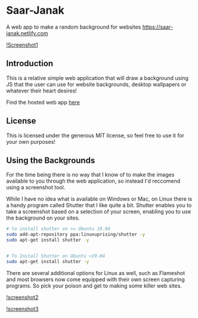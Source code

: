 # Saar-Janak
A web app to make a random background for websites https://saar-janak.netlify.com


[!Screenshot1](https://raw.githubusercontent.com/Thomashighbaugh/Saar-Janak/master/saar-janak-screenshots/Selection_001.png)

## Introduction

This is a relative simple web application that will draw a background using JS that the user can use for website backgrounds, desktop wallpapers or whatever their heart desires!

Find the hosted web app [here](https://saar-janak.netlify.com)

## License 

This is licensed under the generous MIT license, so feel free to use it for your own purposes! 

## Using the Backgrounds
For the time being there is no way that I know of to make the images available to you through the web application, so instead I'd reccomend using a screenshot tool. 

While I have no idea what is available on Windows or Mac, on Linux there is a handy program called Shutter that I like quite a bit. Shutter enables you to take a screenshot based on a selection of your screen, enabling you to use the background on your sites. 
```bash
# to install shutter on >= Ubuntu 19.04
sudo add-apt-repository ppa:linuxuprising/shutter -y
sudo apt-get install shutter -y 


# To Install Shutter on Ubuntu <19.04 
sudo apt-get install shutter -y 
```

There are several additional options for Linux as well, such as Flameshot and most browsers now come equipped with their own screen capturing programs. So pick your poison and get to making some killer web sites. 

[!screenshot2](https://raw.githubusercontent.com/Thomashighbaugh/Saar-Janak/master/saar-janak-screenshots/Selection_002.png)

[!screenshot3](https://raw.githubusercontent.com/Thomashighbaugh/Saar-Janak/master/saar-janak-screenshots/Selection_004.png)
